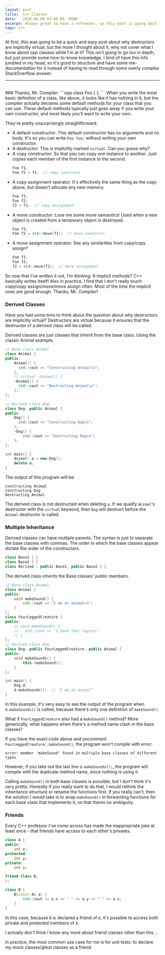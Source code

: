 ```yaml
---
layout: post
title:  C++ Classes
date:   2020-06-08 03:00:00 -0500
excerpt: Always great to have a refresher, so this post is going back to the basics!
tags: c++
---
```


At first, this was going to be a quick and easy post about why destructors are implicitly virtual, but the more I thought about it, why not cover what I know about cpp classes while I'm at it? This isn't going to go too in depth, but just provide some nice-to-know knowledge. I kind of have this info jumbled in my head, so it's good to structure and have some me-documentation for it instead of having to read through some overly complex StackOverflow answer.
<hr /> <br />
### Thanks, Mr. Compiler.
```cpp
class Foo { };
```
When you write the most basic definition of a class, like above, it looks like it has nothing in it, but the compiler actually declares some default methods for your class that you can use. These default methods typically just goes away if you write your own constructor, and most likely you'll want to write your own.

They're pretty unsurprisingly straightforward:
 - A default constructor: This default constructor has no arguments and no body.
    It's so you can write `Foo foo;` without writing your own constructor.
 - A destructor: This is implicitly marked `virtual`. Can you guess why?
 - A copy constructor: So that you can copy one instance to another. Just copies each member of the first instance to the second.
    ```cpp
    Foo f1;
    Foo f2 = f1;  // copy construct
    ```
 - A copy assignment operator: It's effectively the same thing as the copy above, but doesn't allocate any new memory.
    ```cpp
    Foo f1;
    Foo f2;
    f2 = f1;  // copy assignment
    ```
 - A move constructor: Love me some move semantics! Used when a new object is created from a temporary object is destroyed.
    ```cpp
    Foo f1;
    Foo f2 = std::move(f1);  // move construct
    ```
 - A move assignment operator: See any similarities from copy/copy assign?
    ```cpp
    Foo f1;
    Foo f2;
    f2 = std::move(f1);  // move assignment
    ```

So now that I've written it out, I'm thinking: 6 implicit methods? C++ basically writes itself!
Also in practice, I find that I don't really touch copy/copy assign/move/move assign often. Most of the time the implicit ones are good enough. Thanks, Mr. Compiler!

### Derived Classes
Have you had some time to think about the question about why destructors are implicitly virtual?
Destructors are virtual because it ensures that the destructor of a derived class will be called.

Derived classes are just classes that inherit from the base class. Using the classic Animal example,
```cpp
// Base class Animal
class Animal {
public:
    Animal() {
      std::cout << "Constructing Animal\n";
    };
    // virtual ~Animal() {
    ~Animal() {
      std::cout << "Destructing Animal\n";
    };
};

// Derived class Dog
class Dog: public Animal {
public:
    Dog() {
      std::cout << "Constructing Dog\n";
    };
    ~Dog() {
        std::cout << "Destructing Dog\n";
    };
};

int main() {
    Animal* a = new Dog();
    delete a;
}
```
The output of this program will be:
```
Constructing Animal
Constructing Dog
Destructing Animal
```
The derived class is not destructed when deleting `a`.
If we qualify `Animal`'s destructor with the `virtual` keyword, then `Dog` will destruct before the `Animal` destructor is called.


### Multiple Inheritance
Derived classes can have multiple parents. The syntax is just to separate the base classes with commas.
The order in which the base classes appear dictate the order of the constructors.
```cpp
class Base1 { }
class Base2 { }
class Derived : public Base1, public Base2 { }
```

The derived class inherits the Base classes' public members.
```cpp
// Base class Animal
class Animal {
public:
    void makeSound() {
        std::cout << "I am an animal\n";
    }
};
class FourLeggedCreature {
public:
    // void makeSound() {
    //   std::cout << "I have four legs\n";
    // }
};
// Derived class Dog
class Dog: public FourLeggedCreature, public Animal {
public:
    void makeSounds() {
        this->makeSound();
    }
};

int main() {
    Dog d;
    d.makeSounds();  // "I am an animal"
}
```
In this example, it's very easy to see the output of the program when `d.makeSounds()` is called, because there's only one definition of `makeSound()`.

What if `FourLeggedCreature` also had a `makeSound()` method? More generically, what happens when there's a method name clash in the base classes?

If you have the exact code above and uncomment `FourLeggedCreature::makeSound()`, the program won't compile with error:
```
error: member 'makeSound' found in multiple base classes of different types
```

However, if you take out the last line `d.makeSounds();`, the program will compile with the duplicate method name, since nothing is using it.

Calling `makeSound()` in both base classes is possible, but I don't think it's very pretty. Honestly if you really want to do that, I would rethink the inheritance structure or rename the functions first. If you really can't, then the solution I would take is to wrap `makeSound()` in forwarding functions for each base class that implements it, so that theres no ambiguity.

### Friends
Every C++ professor I've come across has made the inappropriate joke at least once - that friends have access to each other's privates.

```cpp
class A {
public:
    int x;
protected:
    int y;
private:
    int z;

friend class B;
};

class B {
    B(const A& a) {
        std::cout << a.x << " " << a.y << " " << a.z;
    }
}
```
In this case, because `B` is declared a friend of `A`, it's possible to access both private and protected members of `A`.

I actually don't think I know any more about friend classes other than this...

In practice, the most common use case for me is for unit tests: to declare my mock classes/gtest classes as a friend.